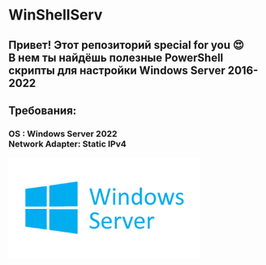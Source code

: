 # WinShellServ
## Привет! Этот репозиторий special for you 😍 <br> В нем ты найдёшь полезные PowerShell скрипты для настройки Windows Server 2016-2022
## Требования:
### OS : Windows Server 2022<br> Network Adapter: Static IPv4
<img src="ReadMe Assets/winserver.png" height=200px>